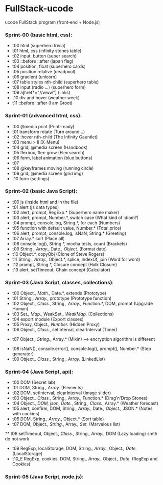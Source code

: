 # FullStack-ucode
ucode FullStack program (front-end + Node.js)

### Sprint-00 (basic html, css):
- t00	html (superhero trivia)
- t01	html, css (infinity stones table)
- t02	input, button (super search)
- t03   ::before ::after (japan flag)
- t04	position, float (superhero cards)
- t05	position relative (deadpool)
- t06	gradient (unicorn)
- t07	table styles nth-child (superhero table)
- t08	input (radio ...) (superhero form)
- t09	a[href*="//www"] (links)
- t10	div and hover (weather week)
- t11	::before ::after (I am Groot)

### Sprint-01 (advanced html, css):
- t00   @media print (Print-ready)
- t01   transform rotate (Turn around...)
- t02   :hover nth-child (The Infinity Gauntlet)
- t03   menu > li (X-Menu)
- t04   grid, @media screen (Handbook)
- t05   flexbox, flex-grow (Flex search)
- t06   form, label animation (blue buttons)
- t07 
- t08   @keyframes moving (running circle)
- t09   grid, @media screen (grid img)
- t10   form (settings)

### Sprint-02 (basic Java Script):
- t00   js (inside html and in the file)
- t01   alert (js data types)
- t02   alert, prompt, RegExp.* (Superhero name maker)
- t03	alert, prompt, Number.*, switch case (What kind of idiom?)
- t04   prompt, console.log, String.*, for each (Numbers)
- t05   function with default value, Number.* (Total price)
- t06   alert, prompt, console.log, isNaN, String.* (Greeting)
- t07   Array.* sort (Place all)
- t08   console.log(), String.*, mocha tests, count (Brackets)
- t09   String.*, Array.*, Date.*, Object.* (Format date)
- t10   Object.*, copyObj (Clone of Steve Rogers)
- t11   String.*, Array.*, Object.*, splice, indexOf, join (Word for word)
- t12   prompt, String.*, Closure concept (Hulk Closure)
- t13   alert, setTimeout, Chain concept (Calculator)

### Sprint-03 (Java Script, classes, collections):
- t00   Object.*, Math.*, Date.*, extends (Prototype)
- t01   String.*, Array.*, prototype (Prototype function)
- t02   Object.*, Class.*, String.*, Array.*, Function.*, DOM, prompt (Upgrade Human)
- t03   Set.*, Map.*, WeakSet.*, WeakMap.* (Collections)
- t04   export module (Export classes)
- t05   Proxy, Object.*, Number.* (Hidden Proxy)
- t06   Object.*, Class.*, setInterval, clearInterval (Timer)
* t07   Object.*, String.*, Array.* (Mixin) --> encryption algorithm is different
- t08   isNaN(), console.error(), console.log(), prompt(), Number.* (Step generator)
- t09   Object.*, Class.*, String.*, Array.* (LinkedList)

### Sprint-04 (Java Script, api):
- t00   DOM (Secret lab)
- t01   DOM, String.*, Array.* (Elements)
- t02   DOM, setInterval, clearInterval (Image slider)
- t03   Object.*, Class.*, String.*, Array.*, Function.* (Drag'n'Drop Stones)
- t04   Object.*, DOM, json, Date.*, String.*, Class.*, Array.* (Weather forecast)
- t05   alert, confirm, DOM, String.*, Array.*, Date.*, Object.*, JSON.* (Notes with cookies)
- t06   DOM, String.*, Array.*, Object.* (Sort table)
- t07   DOM, Object.*, String.*, Array.*, Set.* (Marvelous list)

** t08   setTimeout, Object.*, Class.*, String.*, Array.*, DOM (Lazy loading)
smth do not work

- t09   RegExp, localStorage, DOM, String.*, Array.*, Object.*, Date.* (LocalStorage)
- t10_E RegExp, cookies, DOM, String.*, Array.*, Object.*, Date.* (RegExp and Cookies)

### Sprint-05 (Java Script, node.js):









